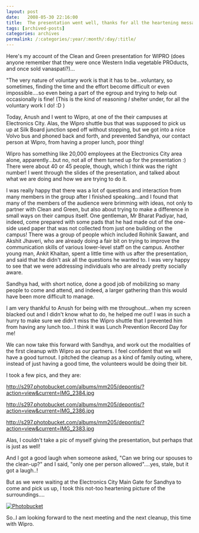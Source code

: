 ```yaml
---
layout: post
date:	2008-05-30 22:16:00
title:  The presentation went well, thanks for all the heartening messages from all of you....
tags: [archived-posts]
categories: archives
permalink: /:categories/:year/:month/:day/:title/
---
```

Here's my account of the Clean and Green presentation for WIPRO (does anyone remember that they were once Western India vegetable PROducts, and once sold vanaspati?)...

"The very nature of voluntary work is
that it has to be...voluntary, so sometimes, finding the time and the
effort become difficult or even impossible....so even being a part of
the egroup and trying to help out occasionally is fine! (This is the
kind of reasoning *I* shelter under, for all the voluntary work I do!
:D )

Today, Anush and I went to Wipro, at one of the their campuses at
Electronics City. Alas, the Wipro shuttle bus that was supposed to
pick us up at Silk Board junction sped off without stopping, but we
got into a nice Volvo bus and phoned back and forth, and prevented
Sandhya, our contact person at Wipro, from having a proper lunch, poor
thing!

Wipro has something like 20,000 employees at the Electronics City area
alone, apparently...but no, not all of them turned up for the
presentation :) There were about 40 or 45 people, though, which I
think was the right number! I went through the slides of the
presentation, and talked about what we are doing and how we are trying
to do it.

I was really happy that there was a lot of questions and interaction
from many members in the group after I finished speaking...and I found
that many of the members of the audience were brimming with ideas, not
only to partner with Clean and Green, but also about trying to make a
difference in small ways on their campus itself. One gentleman, Mr
Bharat Padiyar, had, indeed, come prepared with some pads that he had
made out of the one-side used paper that was not collected from just
one building on the campus!  There was a group of people which
included Rohinik Sawant, and Akshit Jhaveri, who are already doing a
fair bit on trying to improve the communication skills of various
lower-level staff on the campus. Another young man, Ankit Khaitan,
spent a little time with us after the presentation, and said that he
didn't ask all the questions he wanted to. I was very happy to see
that we were addressing individuals who are already pretty socially
aware.

Sandhya had, with short notice, done a good job of mobilizing so many
people to come and attend, and indeed, a larger gathering than this
would have been more difficult to manage.

I am very thankful to Anush for being with me throughout...when my
screen blacked out and I didn't know what to do, he helped me out! I
was in such a hurry to make sure we didn't miss the Wipro shuttle that
I prevented him from having any lunch too...I think it was  Lunch
Prevention Record Day for me!

We can now take this forward with Sandhya, and work out the modalities
of the first cleanup with Wipro as our partners. I feel confident that
we will have a good turnout. I pitched the cleanup as a kind of family
outing, where, instead of just having a good time, the volunteers
would be doing their bit.

I took a few pics, and they are:

http://s297.photobucket.com/albums/mm205/depontis/?action=view&current=IMG_2384.jpg

http://s297.photobucket.com/albums/mm205/depontis/?action=view&current=IMG_2386.jpg

http://s297.photobucket.com/albums/mm205/depontis/?action=view&current=IMG_2383.jpg

Alas, I couldn't take a pic of  myself giving the presentation, but
perhaps that is just as well!

And I got a good laugh when someone asked, "Can we bring our spouses to the clean-up?" and I said, "only one per person allowed"....yes, stale, but it got a laugh..!

But as we were waiting at the Electronics City Main Gate for Sandhya
to come and pick us up, I took this not-too heartening picture of the
surroundings....


<a href="http://s297.photobucket.com/albums/mm205/depontis/?action=view&current=IMG_2380.jpg" target="_blank"><img src="http://i297.photobucket.com/albums/mm205/depontis/IMG_2380.jpg" border="0" alt="Photobucket"></a>




So..I am looking forward to the next meeting and the next cleanup, this time
with Wipro.

